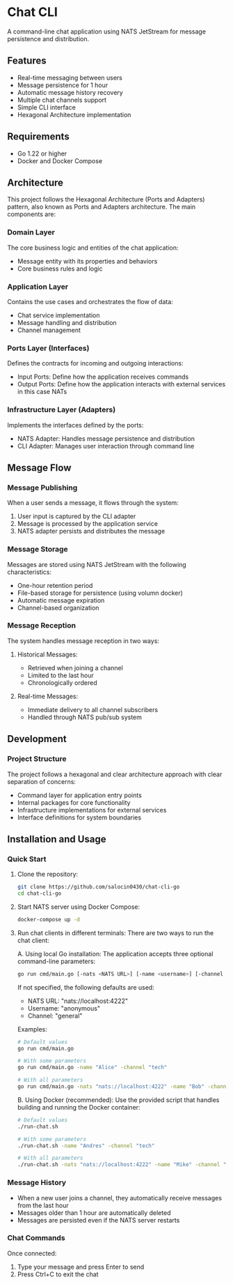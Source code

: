 # Chat CLI

A command-line chat application using NATS JetStream for message persistence and distribution.

## Features

- Real-time messaging between users
- Message persistence for 1 hour
- Automatic message history recovery
- Multiple chat channels support
- Simple CLI interface
- Hexagonal Architecture implementation

## Requirements

- Go 1.22 or higher
- Docker and Docker Compose

## Architecture

This project follows the Hexagonal Architecture (Ports and Adapters) pattern, also known as Ports and Adapters architecture. The main components are:

### Domain Layer
The core business logic and entities of the chat application:
- Message entity with its properties and behaviors
- Core business rules and logic

### Application Layer
Contains the use cases and orchestrates the flow of data:
- Chat service implementation
- Message handling and distribution
- Channel management

### Ports Layer (Interfaces)
Defines the contracts for incoming and outgoing interactions:
- Input Ports: Define how the application receives commands
- Output Ports: Define how the application interacts with external services in this case NATs

### Infrastructure Layer (Adapters)
Implements the interfaces defined by the ports:
- NATS Adapter: Handles message persistence and distribution
- CLI Adapter: Manages user interaction through command line

## Message Flow

### Message Publishing
When a user sends a message, it flows through the system:
1. User input is captured by the CLI adapter
2. Message is processed by the application service
3. NATS adapter persists and distributes the message

### Message Storage
Messages are stored using NATS JetStream with the following characteristics:
- One-hour retention period
- File-based storage for persistence (using volumn docker)
- Automatic message expiration
- Channel-based organization

### Message Reception
The system handles message reception in two ways:
1. Historical Messages:
   - Retrieved when joining a channel
   - Limited to the last hour
   - Chronologically ordered

2. Real-time Messages:
   - Immediate delivery to all channel subscribers
   - Handled through NATS pub/sub system


## Development

### Project Structure
The project follows a hexagonal and clear  architecture approach with clear separation of concerns:
- Command layer for application entry points
- Internal packages for core functionality
- Infrastructure implementations for external services
- Interface definitions for system boundaries


## Installation and Usage

### Quick Start
1. Clone the repository:
   ```bash
   git clone https://github.com/salocin0430/chat-cli-go
   cd chat-cli-go
   ```

2. Start NATS server using Docker Compose:
   ```bash
   docker-compose up -d
   ```

3. Run chat clients in different terminals:
   There are two ways to run the chat client:

   A. Using local Go installation:
   The application accepts three optional command-line parameters:
   ```bash
   go run cmd/main.go [-nats <NATS URL>] [-name <username>] [-channel <channel name>]
   ```

   If not specified, the following defaults are used:
   - NATS URL: "nats://localhost:4222"
   - Username: "anonymous" 
   - Channel: "general"

   Examples:
   ```bash
   # Default values
   go run cmd/main.go

   # With some parameters
   go run cmd/main.go -name "Alice" -channel "tech"

   # With all parameters
   go run cmd/main.go -nats "nats://localhost:4222" -name "Bob" -channel "general"
   ```

   B. Using Docker (recommended):
   Use the provided script that handles building and running the Docker container:
   ```bash
   # Default values
   ./run-chat.sh

   # With some parameters
   ./run-chat.sh -name "Andres" -channel "tech"

   # With all parameters
   ./run-chat.sh -nats "nats://localhost:4222" -name "Mike" -channel "general"
   ```


### Message History
- When a new user joins a channel, they automatically receive messages from the last hour
- Messages older than 1 hour are automatically deleted
- Messages are persisted even if the NATS server restarts

### Chat Commands
Once connected:
1. Type your message and press Enter to send
2. Press Ctrl+C to exit the chat
